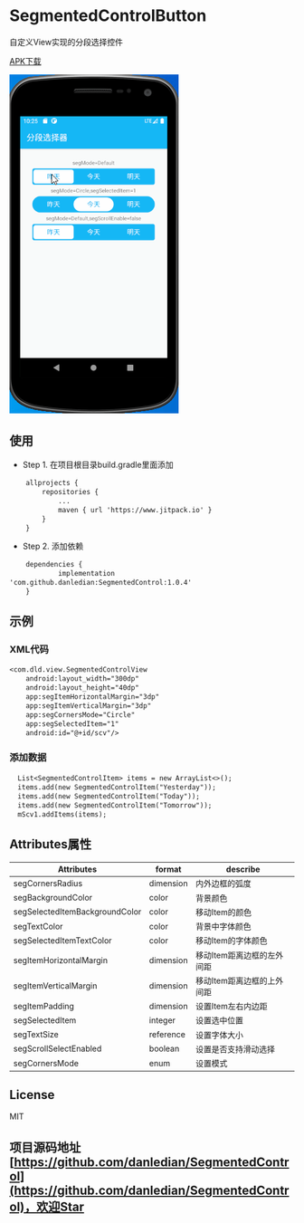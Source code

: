 # SegmentedControlButton

自定义View实现的分段选择控件

[APK下载](https://github.com/danledian/SegmentedControl/blob/master/apk/SegmentedControl_v1.0.4.apk)

![效果图](https://github.com/danledian/SegmentedControl/blob/master/gif/seg.gif)

## 使用

* Step 1. 在项目根目录build.gradle里面添加
```
	allprojects {
		repositories {
			...
			maven { url 'https://www.jitpack.io' }
		}
	}
```
* Step 2. 添加依赖
```
	dependencies {
	        implementation 'com.github.danledian:SegmentedControl:1.0.4'
	}
```


## 示例

### XML代码

    <com.dld.view.SegmentedControlView
        android:layout_width="300dp"
        android:layout_height="40dp"
        app:segItemHorizontalMargin="3dp"
        app:segItemVerticalMargin="3dp"
        app:segCornersMode="Circle"
        app:segSelectedItem="1"
        android:id="@+id/scv"/>

### 添加数据 

      List<SegmentedControlItem> items = new ArrayList<>();
      items.add(new SegmentedControlItem("Yesterday"));
      items.add(new SegmentedControlItem("Today"));
      items.add(new SegmentedControlItem("Tomorrow"));
      mScv1.addItems(items);

## Attributes属性
|Attributes|format|describe
|---|---|---|
|segCornersRadius|dimension|内外边框的弧度|
|segBackgroundColor|color|背景颜色|
|segSelectedItemBackgroundColor|color|移动Item的颜色|
|segTextColor|color|背景中字体颜色|
|segSelectedItemTextColor|color|移动Item的字体颜色|
|segItemHorizontalMargin|dimension|移动Item距离边框的左外间距|
|segItemVerticalMargin|dimension|移动Item距离边框的上外间距|
|segItemPadding|dimension|设置Item左右内边距|
|segSelectedItem|integer|设置选中位置|
|segTextSize|reference|设置字体大小|
|segScrollSelectEnabled|boolean|设置是否支持滑动选择|
|segCornersMode|enum|设置模式|
      
## License

MIT

## 项目源码地址[https://github.com/danledian/SegmentedControl](https://github.com/danledian/SegmentedControl)，欢迎Star
